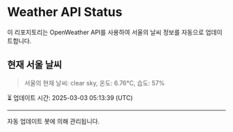 
# Weather API Status

이 리포지토리는 OpenWeather API를 사용하여 서울의 날씨 정보를 자동으로 업데이트합니다.

## 현재 서울 날씨
> 서울의 현재 날씨: clear sky, 온도: 6.76°C, 습도: 57%

⏳ 업데이트 시간: 2025-03-03 05:13:39 (UTC)

---
자동 업데이트 봇에 의해 관리됩니다.

